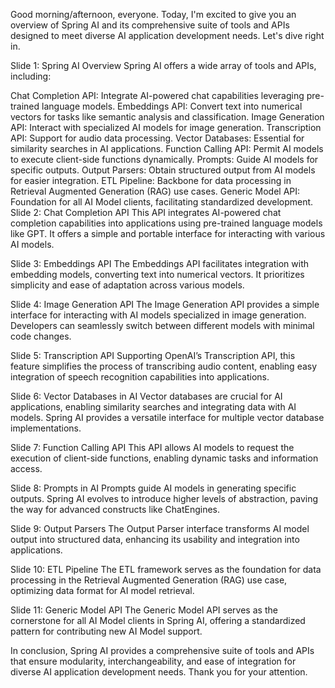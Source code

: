 Good morning/afternoon, everyone. Today, I'm excited to give you an overview of Spring AI and its comprehensive suite of tools and APIs designed to meet diverse AI application development needs. Let's dive right in.

Slide 1: Spring AI Overview
Spring AI offers a wide array of tools and APIs, including:

Chat Completion API: Integrate AI-powered chat capabilities leveraging pre-trained language models.
Embeddings API: Convert text into numerical vectors for tasks like semantic analysis and classification.
Image Generation API: Interact with specialized AI models for image generation.
Transcription API: Support for audio data processing.
Vector Databases: Essential for similarity searches in AI applications.
Function Calling API: Permit AI models to execute client-side functions dynamically.
Prompts: Guide AI models for specific outputs.
Output Parsers: Obtain structured output from AI models for easier integration.
ETL Pipeline: Backbone for data processing in Retrieval Augmented Generation (RAG) use cases.
Generic Model API: Foundation for all AI Model clients, facilitating standardized development.
Slide 2: Chat Completion API
This API integrates AI-powered chat completion capabilities into applications using pre-trained language models like GPT. It offers a simple and portable interface for interacting with various AI models.

Slide 3: Embeddings API
The Embeddings API facilitates integration with embedding models, converting text into numerical vectors. It prioritizes simplicity and ease of adaptation across various models.

Slide 4: Image Generation API
The Image Generation API provides a simple interface for interacting with AI models specialized in image generation. Developers can seamlessly switch between different models with minimal code changes.

Slide 5: Transcription API
Supporting OpenAI’s Transcription API, this feature simplifies the process of transcribing audio content, enabling easy integration of speech recognition capabilities into applications.

Slide 6: Vector Databases in AI
Vector databases are crucial for AI applications, enabling similarity searches and integrating data with AI models. Spring AI provides a versatile interface for multiple vector database implementations.

Slide 7: Function Calling API
This API allows AI models to request the execution of client-side functions, enabling dynamic tasks and information access.

Slide 8: Prompts in AI
Prompts guide AI models in generating specific outputs. Spring AI evolves to introduce higher levels of abstraction, paving the way for advanced constructs like ChatEngines.

Slide 9: Output Parsers
The Output Parser interface transforms AI model output into structured data, enhancing its usability and integration into applications.

Slide 10: ETL Pipeline
The ETL framework serves as the foundation for data processing in the Retrieval Augmented Generation (RAG) use case, optimizing data format for AI model retrieval.

Slide 11: Generic Model API
The Generic Model API serves as the cornerstone for all AI Model clients in Spring AI, offering a standardized pattern for contributing new AI Model support.

In conclusion, Spring AI provides a comprehensive suite of tools and APIs that ensure modularity, interchangeability, and ease of integration for diverse AI application development needs. Thank you for your attention.


